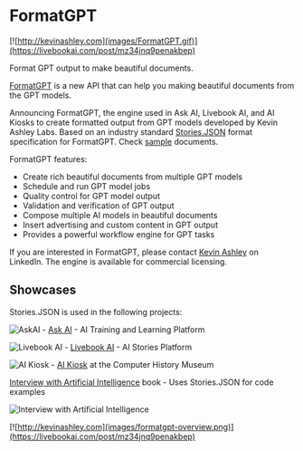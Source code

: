 # FormatGPT

[![http://kevinashley.com](images/FormatGPT.gif)](https://livebookai.com/post/mz34jnq9penakbep)

Format GPT output to make beautiful documents. 

[FormatGPT](https://livebookai.com/post/mz34jnq9penakbep) is a new API that can help you making beautiful documents from the GPT models.

Announcing FormatGPT, the engine used in Ask AI, Livebook AI, and AI Kiosks to create formatted output from GPT models developed by Kevin Ashley Labs. Based on an industry standard [Stories.JSON](https://github.com/kevinash/Stories.JSON) format specification for FormatGPT. Check [sample](https://livebookai.com/post/7q9epv66j7vd4zma) documents.

FormatGPT features:

- Create rich beautiful documents from multiple GPT models
- Schedule and run GPT model jobs
- Quality control for GPT model output
- Validation and verification of GPT output
- Compose multiple AI models in beautiful documents
- Insert advertising and custom content in GPT output
- Provides a powerful workflow engine for GPT tasks

If you are interested in FormatGPT, please contact [Kevin Ashley](https://www.linkedin.com/in/kashlik/) on LinkedIn. The engine is available for commercial licensing.

## Showcases

Stories.JSON is used in the following projects:

![AskAI](/images/logo-long-color-40.png) - [Ask AI](https://askainow.com) - AI Training and Learning Platform

![Livebook AI](/images/livebook-40.png) - [Livebook AI](https://livebookai.com/category) - AI Stories Platform

![AI Kiosk](/images/ai-kiosk.png) - [AI Kiosk](https://livebookai.com/post/kiosk) at the Computer History Museum

[Interview with Artificial Intelligence](https://www.amazon.com/dp/B0BNV3MN53) book - Uses Stories.JSON for code examples

![Interview with Artificial Intelligence](/images/book-cover-200.png)


[![http://kevinashley.com](images/formatgpt-overview.png)](https://livebookai.com/post/mz34jnq9penakbep)